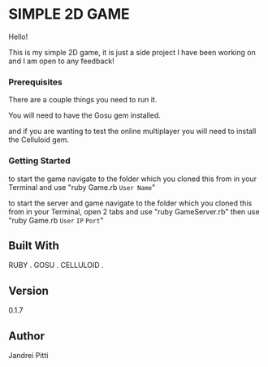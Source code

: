 # SIMPLE 2D GAME

Hello!

This is my simple 2D game, it is just a side project I have been working on and
I am open to any feedback!

### Prerequisites

There are a couple things you need to run it.

You will need to have the Gosu gem installed.

and if you are wanting to test the online multiplayer you will need to install
the Celluloid gem.

### Getting Started

to start the game navigate to the folder which you cloned this from in your
Terminal and use "ruby Game.rb `User Name`"

to start the server and game navigate to the folder which you cloned this from
in your Terminal, open 2 tabs and use "ruby GameServer.rb" then use "ruby Game.rb `User` `IP` `Port`"

## Built With

RUBY . 
GOSU . 
CELLULOID . 


## Version

0.1.7

## Author

Jandrei Pitti
